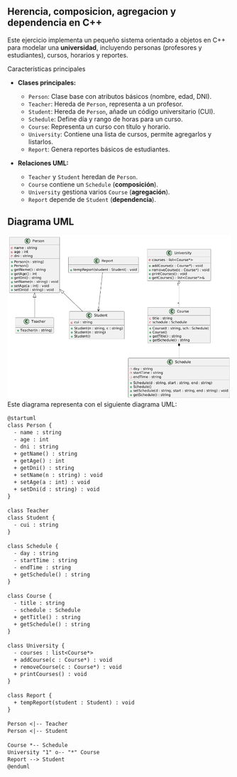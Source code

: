## Herencia, composicion, agregacion y dependencia en C++

Este ejercicio implementa un pequeño sistema orientado a objetos en C++ para modelar una **universidad**, incluyendo personas (profesores y estudiantes), cursos, horarios y reportes.

Características principales
- **Clases principales:**
  - `Person`: Clase base con atributos básicos (nombre, edad, DNI).
  - `Teacher`: Hereda de `Person`, representa a un profesor.
  - `Student`: Hereda de `Person`, añade un código universitario (CUI).
  - `Schedule`: Define día y rango de horas para un curso.
  - `Course`: Representa un curso con título y horario.
  - `University`: Contiene una lista de cursos, permite agregarlos y listarlos.
  - `Report`: Genera reportes básicos de estudiantes.

- **Relaciones UML:**
  - `Teacher` y `Student` heredan de `Person`.
  - `Course` contiene un `Schedule` (**composición**).
  - `University` gestiona varios `Course` (**agregación**).
  - `Report` depende de `Student` (**dependencia**).

## Diagrama UML
![Diagrama UML](docs/uml.png) <br>
Este diagrama representa con el siguiente diagrama UML:

```plantuml
@startuml
class Person {
  - name : string
  - age : int
  - dni : string
  + getName() : string
  + getAge() : int
  + getDni() : string
  + setName(n : string) : void
  + setAge(a : int) : void
  + setDni(d : string) : void
}

class Teacher
class Student {
  - cui : string
}

class Schedule {
  - day : string
  - startTime : string
  - endTime : string
  + getSchedule() : string
}

class Course {
  - title : string
  - schedule : Schedule
  + getTitle() : string
  + getSchedule() : string
}

class University {
  - courses : list<Course*>
  + addCourse(c : Course*) : void
  + removeCourse(c : Course*) : void
  + printCourses() : void
}

class Report {
  + tempReport(student : Student) : void
}

Person <|-- Teacher
Person <|-- Student

Course *-- Schedule
University "1" o-- "*" Course
Report --> Student
@enduml
